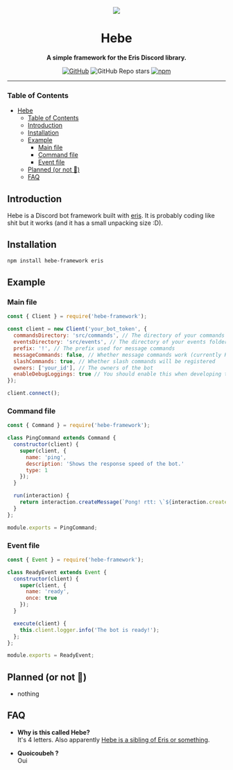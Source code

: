 <div align="center">

  <img src="https://drive.google.com/uc?id=15HOlRaLwRtf1ShmThJJKneMaewsAdiMS"></img>

  # Hebe

  **A simple framework for the Eris Discord library.**

  [![GitHub](https://img.shields.io/github/license/Clxeel/hebe-framework)](https://github.com/Clxeel/hebe-framework/blob/main/LICENSE.md)
  ![GitHub Repo stars](https://img.shields.io/github/stars/Clxeel/hebe-framework?color=yellow)
  [![npm](https://img.shields.io/npm/v/hebe-framework?color=crimson)](https://www.npmjs.com/package/hebe-framework)

</div>

---

### Table of Contents
- [Hebe](#hebe)
    - [Table of Contents](#table-of-contents)
  - [Introduction](#introduction)
  - [Installation](#installation)
  - [Example](#example)
    - [Main file](#main-file)
    - [Command file](#command-file)
    - [Event file](#event-file)
  - [Planned (or not 🤡)](#planned-or-not-)
  - [FAQ](#faq)

## Introduction
Hebe is a Discord bot framework built with [eris](https://github.com/abalabahaha/eris). It is probably coding like shit but it works (and it has a small unpacking size :D).

## Installation
```sh
npm install hebe-framework eris
```

## Example
### Main file
```js
const { Client } = require('hebe-framework');

const client = new Client('your_bot_token', {
  commandsDirectory: 'src/commands', // The directory of your commands folder
  eventsDirectory: 'src/events', // The directory of your events folder
  prefix: '!', // The prefix used for message commands
  messageCommands: false, // Whether message commands work (currently Hebe does not support this)
  slashCommands: true, // Whether slash commands will be registered
  owners: ['your_id'], // The owners of the bot
  enableDebugLoggings: true // You should enable this when developing the bot
});

client.connect();
```
### Command file
```js
const { Command } = require('hebe-framework');

class PingCommand extends Command {
  constructor(client) {
    super(client, {
      name: 'ping',
      description: 'Shows the response speed of the bot.'
      type: 1
    });
  }

  run(interaction) {
    return interaction.createMessage(`Pong! rtt: \`${interaction.createdAt - Date.now()}ms\``);
  }
};

module.exports = PingCommand;
```
### Event file
```js
const { Event } = require('hebe-framework');

class ReadyEvent extends Event {
  constructor(client) {
    super(client, {
      name: 'ready',
      once: true
    });
  }

  execute(client) {
    this.client.logger.info('The bot is ready!');
  };
};

module.exports = ReadyEvent;
```

## Planned (or not 🤡)
- nothing

## FAQ
- **Why is this called Hebe?** \
It's 4 letters. Also apparently [Hebe is a sibling of Eris or something](https://en.wikipedia.org/wiki/Hebe_(mythology)).

- **Quoicoubeh ?** \
Oui